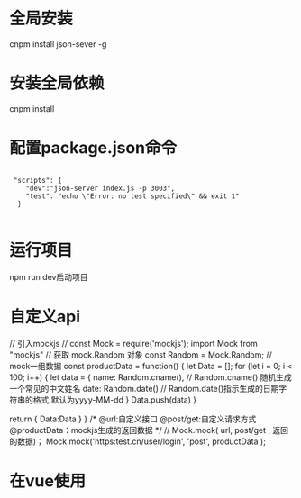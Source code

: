 # 全局安装
cnpm install json-sever -g

# 安装全局依赖
cnpm install

# 配置package.json命令
<code>
 "scripts": {
    "dev":"json-server index.js -p 3003",
    "test": "echo \"Error: no test specified\" && exit 1"
  }
  
</code>

 # 运行项目
  npm run dev启动项目
  
 # 自定义api
 
// 引入mockjs
// const Mock = require('mockjs');
import Mock from "mockjs"
// 获取 mock.Random 对象
const Random = Mock.Random;
// mock一组数据
const productData = function() {
  let Data = [];
  for (let i = 0; i < 100; i++) {
    let data = {
      name: Random.cname(), // Random.cname() 随机生成一个常见的中文姓名
      date: Random.date()  // Random.date()指示生成的日期字符串的格式,默认为yyyy-MM-dd
    }
    Data.push(data)
  }
 
  return  {
		Data:Data
	}
}
 /*
 @url:自定义接口
 @post/get:自定义请求方式
 @productData：mockjs生成的返回数据
 */
// Mock.mock( url, post/get , 返回的数据)；
Mock.mock('https:test.cn/user/login', 'post', productData );


# 在vue使用
<script>
	import userData from "../data/user.js"
	export default{
		mounted(){
			this.axios.post("https:test.cn/user/login")
			.then(res=>{
				console.log(res)
			})
			.catch(err=>{
				console.log(err)
			})
		}
	}
</script>

